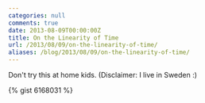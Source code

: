 ```yaml
---
categories: null
comments: true
date: 2013-08-09T00:00:00Z
title: On the Linearity of Time
url: /2013/08/09/on-the-linearity-of-time/
aliases: /blog/2013/08/09/on-the-linearity-of-time/
---
```


Don't try this at home kids. (Disclaimer: I live in Sweden :)

<!--more-->

{% gist 6168031 %}

